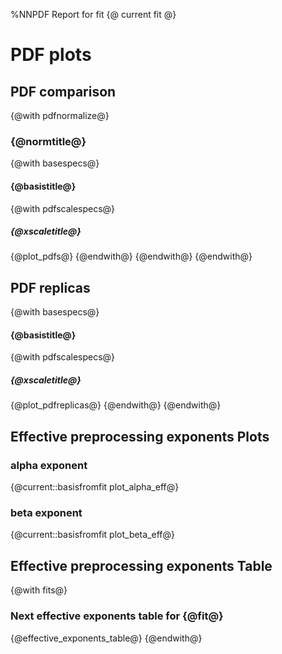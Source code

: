 %NNPDF Report for fit {@ current fit @}

# PDF plots

## PDF comparison
{@with pdfnormalize@}
### {@normtitle@}
{@with basespecs@}
#### {@basistitle@}
{@with pdfscalespecs@}
##### {@xscaletitle@}
{@plot_pdfs@}
{@endwith@}
{@endwith@}
{@endwith@}

## PDF replicas
{@with basespecs@}
#### {@basistitle@}
{@with pdfscalespecs@}
##### {@xscaletitle@}
{@plot_pdfreplicas@}
{@endwith@}
{@endwith@}

## Effective preprocessing exponents Plots
### alpha exponent
{@current::basisfromfit plot_alpha_eff@}
### beta exponent
{@current::basisfromfit plot_beta_eff@}

## Effective preprocessing exponents Table
{@with fits@}
### Next effective exponents table for {@fit@}
{@effective_exponents_table@}
{@endwith@}
